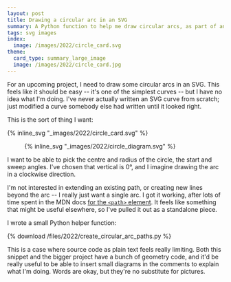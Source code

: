 ```yaml
---
layout: post
title: Drawing a circular arc in an SVG
summary: A Python function to help me draw circular arcs, as part of an upcoming project.
tags: svg images
index:
  image: /images/2022/circle_card.svg
theme:
  card_type: summary_large_image
  image: /images/2022/circle_card.jpg
---
```


For an upcoming project, I need to draw some circular arcs in an SVG.
This feels like it should be easy -- it's one of the simplest curves -- but I have no idea what I'm doing.
I've never actually written an SVG curve from scratch; just modified a curve somebody else had written until it looked right.

This is the sort of thing I want:

{% inline_svg "_images/2022/circle_card.svg" %}

<figure style="max-width: 600px;">
  {% inline_svg "_images/2022/circle_diagram.svg" %}
</figure>

I want to be able to pick the centre and radius of the circle, the start and sweep angles.
I've chosen that vertical is 0&deg;, and I imagine drawing the arc in a clockwise direction.

I'm not interested in extending an existing path, or creating new lines beyond the arc -- I really just want a single arc.
I got it working, after lots of time spent in the MDN docs [for the `<path>` element][mdn].
It feels like something that might be useful elsewhere, so I've pulled it out as a standalone piece.

I wrote a small Python helper function:

{% download /files/2022/create_circular_arc_paths.py %}

This is a case where source code as plain text feels really limiting.
Both this snippet and the bigger project have a bunch of geometry code, and it'd be really useful to be able to insert small diagrams in the comments to explain what I'm doing.
Words are okay, but they're no substitute for pictures.

[mdn]: https://developer.mozilla.org/en-US/docs/Web/SVG/Tutorial/Paths#curve_commands
